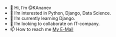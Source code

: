 - 👋 Hi, I’m @KAnanev
- 👀 I’m interested in Python, Django, Data Science.
- 🌱 I’m currently learning Django.
- 💞️ I’m looking to collaborate on IT-company.
- 📫 How to reach me [My E-Mail](mailto:ananevdeveloper@gmail.com)

<!---
KAnanev/KAnanev is a ✨ special ✨ repository because its `README.md` (this file) appears on your GitHub profile.
You can click the Preview link to take a look at your changes.
--->
